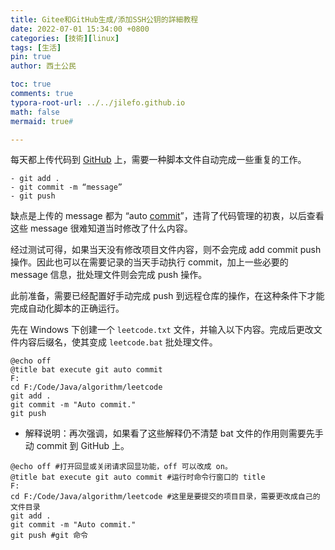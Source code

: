 ```yaml
---
title: Gitee和GitHub生成/添加SSH公钥的詳細教程
date: 2022-07-01 15:34:00 +0800
categories: [技術][linux]
tags: [生活]
pin: true
author: 西土公民

toc: true
comments: true
typora-root-url: ../../jilefo.github.io
math: false
mermaid: true#

---
```


每天都上传代码到 [GitHub](https://so.csdn.net/so/search?q=GitHub&spm=1001.2101.3001.7020) 上，需要一种脚本文件自动完成一些重复的工作。

```
- git add .
- git commit -m “message”
- git push
```



缺点是上传的 message 都为 “auto [commit](https://so.csdn.net/so/search?q=commit&spm=1001.2101.3001.7020)”，违背了代码管理的初衷，以后查看这些 message 很难知道当时修改了什么内容。

经过测试可得，如果当天没有修改项目文件内容，则不会完成 add commit push 操作。因此也可以在需要记录的当天手动执行 commit，加上一些必要的 message 信息，批处理文件则会完成 push 操作。

此前准备，需要已经配置好手动完成 push 到远程仓库的操作，在这种条件下才能完成自动化脚本的正确运行。



先在 Windows 下创建一个 `leetcode.txt` 文件，并输入以下内容。完成后更改文件内容后缀名，使其变成 `leetcode.bat` 批处理文件。

```
@echo off
@title bat execute git auto commit
F:
cd F:/Code/Java/algorithm/leetcode
git add .
git commit -m "Auto commit."
git push 
```

- 解释说明：再次强调，如果看了这些解释仍不清楚 bat 文件的作用则需要先手动 commit 到 GitHub 上。

```
@echo off #打开回显或关闭请求回显功能，off 可以改成 on。
@title bat execute git auto commit #运行时命令行窗口的 title
F:
cd F:/Code/Java/algorithm/leetcode #这里是要提交的项目目录，需要更改成自己的文件目录
git add .
git commit -m "Auto commit."
git push #git 命令 
```